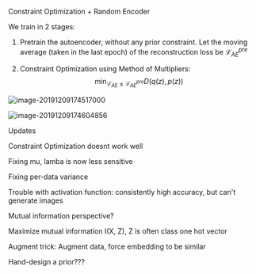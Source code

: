 Constraint Optimization + Random Encoder



We train in 2 stages:

1) Pretrain the autoencoder, without any prior constraint. Let the moving average (taken in the last epoch) of the reconstruction loss be $\mathcal{L}_{AE}^{pre}$

2) Constraint Optimization using Method of Multipliers:
$$
\min_{\mathcal{L}_{AE} \le \mathcal{L}_{AE}^{pre}} D(q(z), p(z))
$$

![image-20191209174517000](/home/khiem/.config/Typora/typora-user-images/image-20191209174517000.png)

![image-20191209174604856](/home/khiem/.config/Typora/typora-user-images/image-20191209174604856.png)





Updates

Constraint Optimization doesnt work well

Fixing mu, lamba is now less sensitive

Fixing per-data variance

Trouble with activation function: consistently high accuracy, but can't generate images



Mutual information perspective?

Maximize mutual information I(X, Z), Z is often class one hot vector

Augment trick: Augment data, force embedding to be similar



Hand-design a prior???

